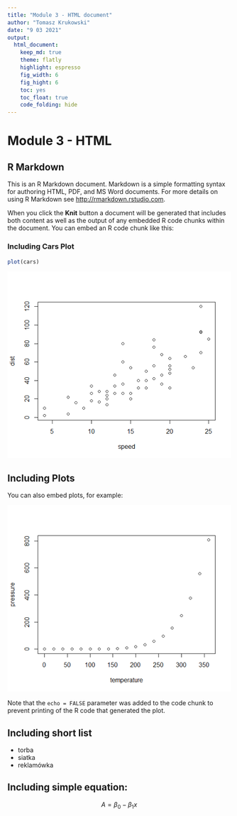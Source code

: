 ```yaml
---
title: "Module 3 - HTML document"
author: "Tomasz Krukowski"
date: "9 03 2021"
output: 
  html_document:
    keep_md: true
    theme: flatly
    highlight: espresso
    fig_width: 6
    fig_hight: 6
    toc: yes
    toc_float: true
    code_folding: hide
---
```




# Module 3 - HTML
## R Markdown

This is an R Markdown document. Markdown is a simple formatting syntax for authoring HTML, PDF, and MS Word documents. For more details on using R Markdown see <http://rmarkdown.rstudio.com>.

When you click the **Knit** button a document will be generated that includes both content as well as the output of any embedded R code chunks within the document. You can embed an R code chunk like this:

### Including Cars Plot


```r
plot(cars)
```

![](index_files/figure-html/cars-1.png)<!-- -->

## Including Plots

You can also embed plots, for example:

![](index_files/figure-html/pressure-1.png)<!-- -->

Note that the `echo = FALSE` parameter was added to the code chunk to prevent printing of the R code that generated the plot.


## Including short list

* torba
* siatka
* reklamówka


## Including simple equation:

$$ A = \beta_0 - \beta_1x$$
